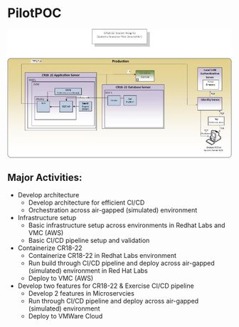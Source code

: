 # PilotPOC
![yellow dog](https://github.com/CS-C-BDD-TDD/CICDpilot/blob/master/specifications/images/Yellow-dog.jpg)
## Major Activities:
* Develop architecture 
  * Develop architecture for efficient CI/CD 
  * Orchestration across air-gapped (simulated) environment
* Infrastructure setup 
  * Basic infrastructure setup across environments in Redhat Labs and VMC (AWS) 
  * Basic CI/CD pipeline setup and validation
* Containerize CR18-22 
  * Containerize CR18-22 in Redhat Labs environment 
  * Run build through CI/CD pipeline and deploy across air-gapped (simulated) environment in Red Hat Labs 
  * Deploy to VMC (AWS) 
* Develop two features for CR18-22 & Exercise CI/CD pipeline
  * Develop 2 features in Microservcies
  * Run through CI/CD pipeline and deploy across air-gapped (simulated) environment 
  * Deploy to VMWare Cloud
